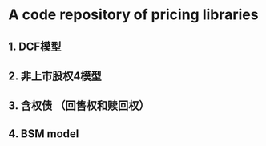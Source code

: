 # A code repository of pricing libraries

## 1. DCF模型
## 2. 非上市股权4模型
## 3. 含权债 （回售权和赎回权）
## 4. BSM model
